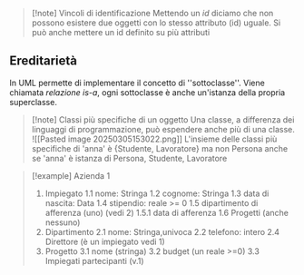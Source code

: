 >[!note] Vincoli di identificazione
>Mettendo un *id* diciamo che non possono esistere due oggetti con lo stesso attributo (id) uguale. Si può anche mettere un id definito su più attributi

## Ereditarietà
In UML permette di implementare il concetto di ''sottoclasse''. Viene chiamata *relazione is-a*, ogni sottoclasse è anche un'istanza della propria superclasse. 
>[!note] Classi più specifiche di un oggetto
>Una classe, a differenza dei linguaggi di programmazione, può espendere anche più di una classe. ![[Pasted image 20250305153022.png]] 
>L'insieme delle classi più specifiche di 'anna' è {Studente, Lavoratore} ma non Persona anche se 'anna' è istanza di Persona, Studente, Lavoratore

>[!example] Azienda 1
>1) Impiegato
>	1.1 nome: Stringa
>	1.2 cognome: Stringa
>	1.3 data di nascita: Data
>	1.4 stipendio: reale >= 0
>	1.5 dipartimento di afferenza (uno)  (vedi 2)
>		1.5.1 data di afferenza
>	1.6 Progetti (anche nessuno)
>2) Dipartimento
>	2.1 nome: Stringa,univoca
>	2.2 telefono: intero
>	2.4 Direttore (è un impiegato vedi 1)
>3) Progetto
>	3.1 nome (stringa)
>	3.2 budget (un reale >=0)
>	3.3 Impiegati partecipanti (v.1)


